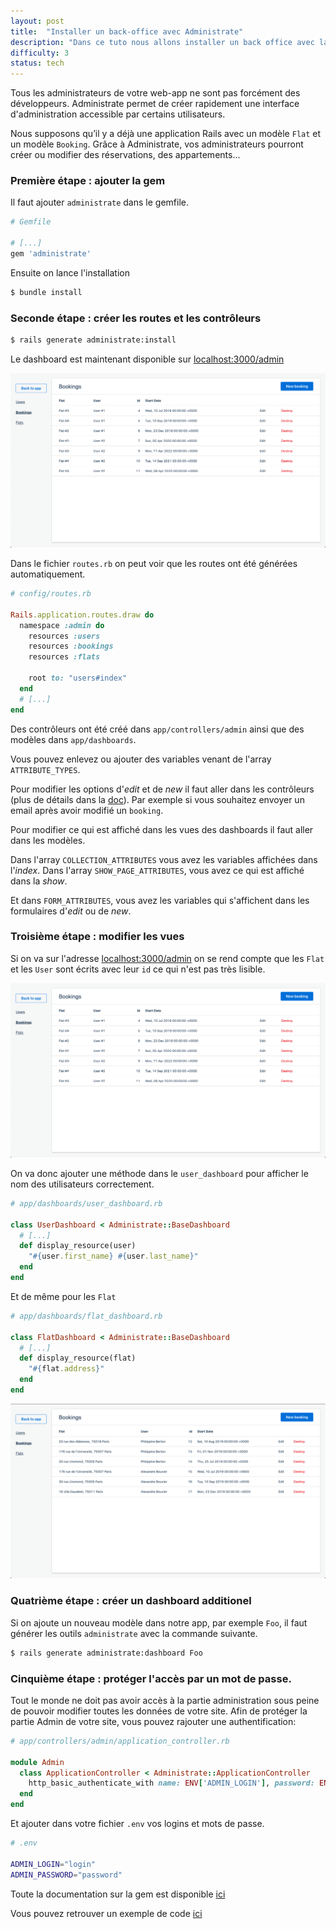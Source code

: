 ```yaml
---
layout: post
title:  "Installer un back-office avec Administrate"
description: "Dans ce tuto nous allons installer un back office avec la gem administrate."
difficulty: 3
status: tech
---
```


Tous les administrateurs de votre web-app ne sont pas forcément des développeurs. Administrate permet de créer rapidement une interface d'administration accessible par certains utilisateurs.

Nous supposons qu’il y a déjà une application Rails avec un modèle `Flat` et un modèle `Booking`. Grâce à Administrate, vos administrateurs pourront créer ou modifier des réservations, des appartements...

### Première étape : ajouter la gem

Il faut ajouter `administrate` dans le gemfile.

```ruby
# Gemfile

# [...]
gem 'administrate'
```

Ensuite on lance l'installation

```sh
$ bundle install
```

### Seconde étape : créer les routes et les contrôleurs

```sh
$ rails generate administrate:install
```

Le dashboard est maintenant disponible sur [localhost:3000/admin](localhost:3000/admin)

<img src="/images/posts/administrate/administrate-bookings-before.png" class="image" alt="administrate">

Dans le fichier `routes.rb` on peut voir que les routes ont été générées automatiquement.

```ruby
# config/routes.rb

Rails.application.routes.draw do
  namespace :admin do
    resources :users
    resources :bookings
    resources :flats

    root to: "users#index"
  end
  # [...]
end
```

Des contrôleurs ont été créé dans `app/controllers/admin` ainsi que des modèles dans `app/dashboards`.

Vous pouvez enlevez ou ajouter des variables venant de l'array `ATTRIBUTE_TYPES`.

Pour modifier les options d'*edit* et de *new* il faut aller dans les contrôleurs (plus de détails dans la [doc](https://administrate-prototype.herokuapp.com/customizing_controller_actions)). Par exemple si vous souhaitez envoyer un email après avoir modifié un `booking`.

Pour modifier ce qui est affiché dans les vues des dashboards il faut aller dans les modèles.

Dans l'array `COLLECTION_ATTRIBUTES` vous avez les variables affichées dans l'*index*. Dans l'array `SHOW_PAGE_ATTRIBUTES`, vous avez ce qui est affiché dans la *show*.

Et dans `FORM_ATTRIBUTES`, vous avez les variables qui s'affichent dans les formulaires d'*edit* ou de *new*.


### Troisième étape : modifier les vues

Si on va sur l'adresse [localhost:3000/admin](localhost:3000/admin) on se rend compte que les `Flat` et les `User` sont écrits avec leur `id` ce qui n'est pas très lisible.

<img src="/images/posts/administrate/administrate-bookings-before.png" class="image" alt="administrate">

On va donc ajouter une méthode dans le `user_dashboard` pour afficher le nom des utilisateurs correctement.

```ruby
# app/dashboards/user_dashboard.rb

class UserDashboard < Administrate::BaseDashboard
  # [...]
  def display_resource(user)
    "#{user.first_name} #{user.last_name}"
  end
end
```

Et de même pour les `Flat`

```ruby
# app/dashboards/flat_dashboard.rb

class FlatDashboard < Administrate::BaseDashboard
  # [...]
  def display_resource(flat)
    "#{flat.address}"
  end
end
```

<img src="/images/posts/administrate/administrate-bookings-after.png" class="image" alt="administrate">

### Quatrième étape : créer un dashboard additionel

Si on ajoute un nouveau modèle dans notre app, par exemple `Foo`, il faut générer les outils `administrate` avec la commande suivante.

```sh
$ rails generate administrate:dashboard Foo
```

### Cinquième étape : protéger l'accès par un mot de passe.

Tout le monde ne doit pas avoir accès à la partie administration sous peine de pouvoir modifier toutes les données de votre site. Afin de protéger la partie Admin de votre site, vous pouvez rajouter une authentification:

```ruby
# app/controllers/admin/application_controller.rb

module Admin
  class ApplicationController < Administrate::ApplicationController
    http_basic_authenticate_with name: ENV['ADMIN_LOGIN'], password: ENV['ADMIN_PASSWORD']
  end
end
```

Et ajouter dans votre fichier `.env` vos logins et mots de passe.

```sh
# .env

ADMIN_LOGIN="login"
ADMIN_PASSWORD="password"
```

Toute la documentation sur la gem est disponible [ici](https://administrate-prototype.herokuapp.com/)

Vous pouvez retrouver un exemple de code [ici](https://github.com/alexandrebk/airbnb-copycat/commit/e12d5575f86e0a9101cb6075987c3bd1d04cfda5)
